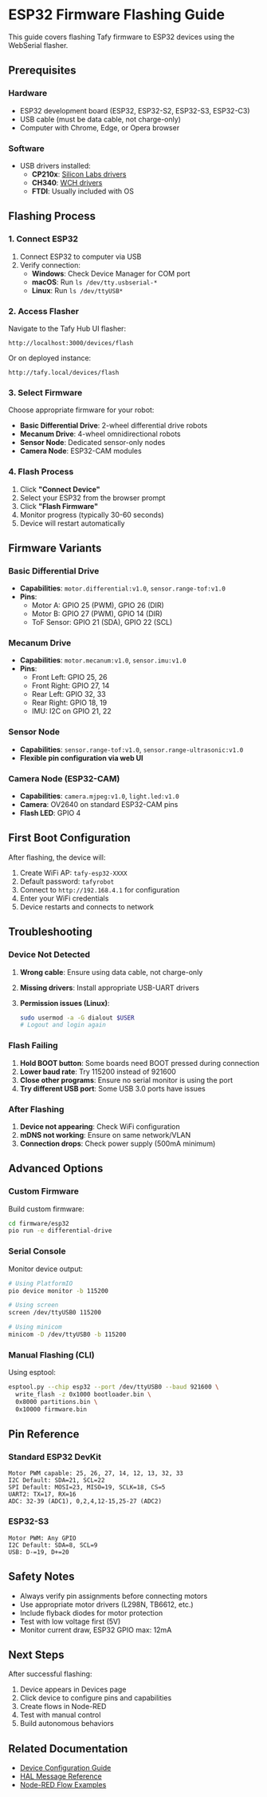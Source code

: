 # ESP32 Firmware Flashing Guide

This guide covers flashing Tafy firmware to ESP32 devices using the WebSerial flasher.

## Prerequisites

### Hardware

- ESP32 development board (ESP32, ESP32-S2, ESP32-S3, ESP32-C3)
- USB cable (must be data cable, not charge-only)
- Computer with Chrome, Edge, or Opera browser

### Software

- USB drivers installed:
  - **CP210x**: [Silicon Labs drivers](https://www.silabs.com/developers/usb-to-uart-bridge-vcp-drivers)
  - **CH340**: [WCH drivers](http://www.wch-ic.com/downloads/CH341SER_ZIP.html)
  - **FTDI**: Usually included with OS

## Flashing Process

### 1. Connect ESP32

1. Connect ESP32 to computer via USB
2. Verify connection:
   - **Windows**: Check Device Manager for COM port
   - **macOS**: Run `ls /dev/tty.usbserial-*`
   - **Linux**: Run `ls /dev/ttyUSB*`

### 2. Access Flasher

Navigate to the Tafy Hub UI flasher:

```text
http://localhost:3000/devices/flash
```

Or on deployed instance:

```text
http://tafy.local/devices/flash
```

### 3. Select Firmware

Choose appropriate firmware for your robot:

- **Basic Differential Drive**: 2-wheel differential drive robots
- **Mecanum Drive**: 4-wheel omnidirectional robots
- **Sensor Node**: Dedicated sensor-only nodes
- **Camera Node**: ESP32-CAM modules

### 4. Flash Process

1. Click **"Connect Device"**
2. Select your ESP32 from the browser prompt
3. Click **"Flash Firmware"**
4. Monitor progress (typically 30-60 seconds)
5. Device will restart automatically

## Firmware Variants

### Basic Differential Drive

- **Capabilities**: `motor.differential:v1.0`, `sensor.range-tof:v1.0`
- **Pins**:
  - Motor A: GPIO 25 (PWM), GPIO 26 (DIR)
  - Motor B: GPIO 27 (PWM), GPIO 14 (DIR)
  - ToF Sensor: GPIO 21 (SDA), GPIO 22 (SCL)

### Mecanum Drive

- **Capabilities**: `motor.mecanum:v1.0`, `sensor.imu:v1.0`
- **Pins**:
  - Front Left: GPIO 25, 26
  - Front Right: GPIO 27, 14
  - Rear Left: GPIO 32, 33
  - Rear Right: GPIO 18, 19
  - IMU: I2C on GPIO 21, 22

### Sensor Node

- **Capabilities**: `sensor.range-tof:v1.0`, `sensor.range-ultrasonic:v1.0`
- **Flexible pin configuration via web UI**

### Camera Node (ESP32-CAM)

- **Capabilities**: `camera.mjpeg:v1.0`, `light.led:v1.0`
- **Camera**: OV2640 on standard ESP32-CAM pins
- **Flash LED**: GPIO 4

## First Boot Configuration

After flashing, the device will:

1. Create WiFi AP: `tafy-esp32-XXXX`
2. Default password: `tafyrobot`
3. Connect to `http://192.168.4.1` for configuration
4. Enter your WiFi credentials
5. Device restarts and connects to network

## Troubleshooting

### Device Not Detected

1. **Wrong cable**: Ensure using data cable, not charge-only
2. **Missing drivers**: Install appropriate USB-UART drivers
3. **Permission issues (Linux)**:

   ```bash
   sudo usermod -a -G dialout $USER
   # Logout and login again
   ```

### Flash Failing

1. **Hold BOOT button**: Some boards need BOOT pressed during connection
2. **Lower baud rate**: Try 115200 instead of 921600
3. **Close other programs**: Ensure no serial monitor is using the port
4. **Try different USB port**: Some USB 3.0 ports have issues

### After Flashing

1. **Device not appearing**: Check WiFi configuration
2. **mDNS not working**: Ensure on same network/VLAN
3. **Connection drops**: Check power supply (500mA minimum)

## Advanced Options

### Custom Firmware

Build custom firmware:

```bash
cd firmware/esp32
pio run -e differential-drive
```

### Serial Console

Monitor device output:

```bash
# Using PlatformIO
pio device monitor -b 115200

# Using screen
screen /dev/ttyUSB0 115200

# Using minicom
minicom -D /dev/ttyUSB0 -b 115200
```

### Manual Flashing (CLI)

Using esptool:

```bash
esptool.py --chip esp32 --port /dev/ttyUSB0 --baud 921600 \
  write_flash -z 0x1000 bootloader.bin \
  0x8000 partitions.bin \
  0x10000 firmware.bin
```

## Pin Reference

### Standard ESP32 DevKit

```text
Motor PWM capable: 25, 26, 27, 14, 12, 13, 32, 33
I2C Default: SDA=21, SCL=22
SPI Default: MOSI=23, MISO=19, SCLK=18, CS=5
UART2: TX=17, RX=16
ADC: 32-39 (ADC1), 0,2,4,12-15,25-27 (ADC2)
```

### ESP32-S3

```text
Motor PWM: Any GPIO
I2C Default: SDA=8, SCL=9
USB: D-=19, D+=20
```

## Safety Notes

- Always verify pin assignments before connecting motors
- Use appropriate motor drivers (L298N, TB6612, etc.)
- Include flyback diodes for motor protection
- Test with low voltage first (5V)
- Monitor current draw, ESP32 GPIO max: 12mA

## Next Steps

After successful flashing:

1. Device appears in Devices page
2. Click device to configure pins and capabilities
3. Create flows in Node-RED
4. Test with manual control
5. Build autonomous behaviors

## Related Documentation

- [Device Configuration Guide](./DEVICE_CONFIG.md)
- [HAL Message Reference](./HAL_SPEC.md)
- [Node-RED Flow Examples](./FLOW_EXAMPLES.md)
